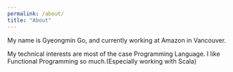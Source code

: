 ```yaml
---
permalink: /about/
title: "About"
---
```


My name is Gyeongmin Go, and currently working at Amazon in Vancouver.

My technical interests are most of the case Programming Language.
I like Functional Programming so much.(Especially working with Scala)
